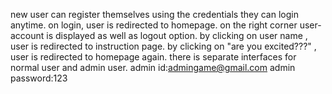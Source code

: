new user can register themselves
using the credentials they can login anytime.
on login, user is redirected to homepage.
on the right corner user-account is displayed as well as logout option.
by clicking on user name , user is redirected to instruction page.
by clicking on "are you excited???" , user is redirected to homepage again.
there is separate interfaces for normal user and admin user.
admin id:admingame@gmail.com 
admin password:123
